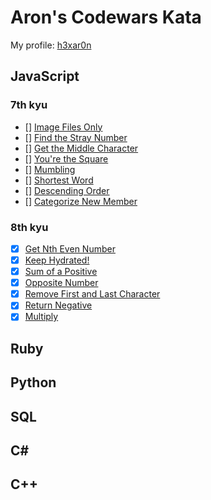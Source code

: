 # Aron's Codewars Kata

My profile: [h3xar0n](https://www.codewars.com/users/h3xar0n)

## JavaScript

### 7th kyu
- [] [Image Files Only](https://www.codewars.com/kata/image-files-only/train/javascript/597ce9c2b77124c54d000014)
- [] [Find the Stray Number](https://www.codewars.com/kata/57f609022f4d534f05000024)
- [] [Get the Middle Character](https://www.codewars.com/kata/56747fd5cb988479af000028)
- [] [You're the Square](https://www.codewars.com/kata/54c27a33fb7da0db0100040e)
- [] [Mumbling](https://www.codewars.com/kata/5667e8f4e3f572a8f2000039)
- [] [Shortest Word](https://www.codewars.com/kata/57cebe1dc6fdc20c57000ac9)
- [] [Descending Order](https://www.codewars.com/kata/5467e4d82edf8bbf40000155)
- [] [Categorize New Member](https://www.codewars.com/kata/5502c9e7b3216ec63c0001aa)

### 8th kyu

- [x] [Get Nth Even Number](https://www.codewars.com/kata/get-nth-even-number/train/javascript/59e921433d09a7f8fd0000bd)
- [x] [Keep Hydrated!](https://www.codewars.com/kata/keep-hydrated-1/train/javascript/597ad1f90dab85f81600016d)
- [x] [Sum of a Positive](https://www.codewars.com/kata/sum-of-positive/train/javascript/597ad13a9cffce99e8000068)
- [x] [Opposite Number](https://www.codewars.com/kata/opposite-number/train/javascript/597ad0be1bec87613400006b)
- [x] [Remove First and Last Character](https://www.codewars.com/kata/remove-first-and-last-character/train/javascript/597accde72eb446ade00006b)
- [x] [Return Negative](https://www.codewars.com/kata/return-negative/train/javascript/596c57edec20a35919000033)
- [x] [Multiply](https://www.codewars.com/kata/multiply/train/javascript/596c574b693f18c76600009d)

## Ruby

## Python

## SQL

## C#

## C++
